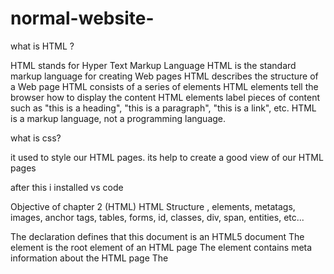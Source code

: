 # normal-website-

what is HTML ?

HTML stands for Hyper Text Markup Language
HTML is the standard markup language for creating Web pages
HTML describes the structure of a Web page
HTML consists of a series of elements
HTML elements tell the browser how to display the content
HTML elements label pieces of content such as "this is a heading", "this is a paragraph", "this is a link", etc.
HTML is a markup language, not a programming language.

what is css?

it used to style our HTML pages.
its help to create a good view of our HTML pages 


after this i installed vs code 

Objective of chapter 2 (HTML)
HTML Structure , elements, metatags, images, anchor tags, tables, forms, id, classes, div, span, entities, etc...

The <!DOCTYPE html> declaration defines that this document is an HTML5 document
The <html> element is the root element of an HTML page
The <head> element contains meta information about the HTML page
The <title> element specifies a title for the HTML page (which is shown in the browser's title bar or in the page's tab)
The <body> element defines the document's body, and is a container for all the visible contents, such as headings, paragraphs, images, hyperlinks, tables, lists, etc.
The <h1> element defines a large heading
The <p> element defines a paragraph

the <a> element for link the pages when we put the title tag in it toh jab hum hover krte hai toh uski kuch basic information dikhti hai link ke bina open hue
the <img> element to use image in our website 

 Types of Lists:
Tag	Use
<ul>	Unordered List (● bullets)
<ol>	Ordered List (1, 2, 3...)
<li>	List Item (har item ke liye)
<dl>	Description List (terms + descriptions)
<dt>	Description Term
<dd>	Description Detail

aur list me hum text paragraph image video audio link etc.... saare cheeze daal sakte hai 

today i learned about how to write the cv in HTML
 next learned about talbes and its features 
 able Elements with Description:
Tag	Description
<table>	Table banata hai
<tr> (table row)	Ek row define karta hai
<th> (table header)	Heading cell (bold + center by default)
<td> (table data)	Normal cell
<thead>	Table ke header section ko group karta hai
<tbody>	Main data rows ka group
<tfoot>	Table ke end (footer) section
colspan	 - Cell ko multiple columns me extend karta hai
rowspan	 - Cell ko multiple rows me extend karta hai
